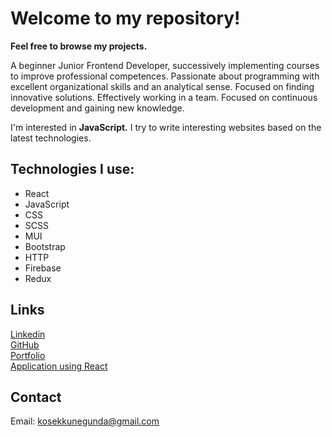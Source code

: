 # Welcome to my repository!

<b>Feel free to browse my projects.</b>

<p>
A beginner Junior Frontend Developer, successively implementing courses to improve professional competences. Passionate about programming with excellent organizational skills and an analytical sense. Focused on finding innovative solutions. Effectively working in a team. Focused on continuous development and gaining new knowledge.
</p>

I'm interested in <b>JavaScript.</b>
I try to write interesting websites based on the latest technologies.


## Technologies I use:
<ul>
<li>React</li>
<li>JavaScript</li>
<li>CSS</li>
<li>SCSS</li>
<li>MUI</li>
<li>Bootstrap</li>
<li>HTTP</li>
<li>Firebase</li>
<li>Redux</li>
</ul>

## Links
<a target="_blank" href="https://www.linkedin.com/in/kunegunda-kosek/">Linkedin</a>
<br/>
<a target="_blank" href="https://github.com/KunegundaKosek">GitHub</a>
<br/>
<a target="_blank" href="https://kunegundakosek.github.io/PageKunegunda/">Portfolio</a>
<br/>
<a target="_blank" href="https://kunegundakosek.github.io/ProjectReact-Router/">Application using React</a>

## Contact
Email: <a href="mailto:kosekkuengunda@gmail.com">kosekkunegunda@gmail.com</a>
